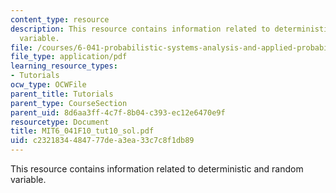 ```yaml
---
content_type: resource
description: This resource contains information related to deterministic and random
  variable.
file: /courses/6-041-probabilistic-systems-analysis-and-applied-probability-fall-2010/c2321834484777dea3ea33c7c8f1db89_MIT6_041F10_tut10_sol.pdf
file_type: application/pdf
learning_resource_types:
- Tutorials
ocw_type: OCWFile
parent_title: Tutorials
parent_type: CourseSection
parent_uid: 8d6aa3ff-4c7f-8b04-c393-ec12e6470e9f
resourcetype: Document
title: MIT6_041F10_tut10_sol.pdf
uid: c2321834-4847-77de-a3ea-33c7c8f1db89
---
```

This resource contains information related to deterministic and random variable.

